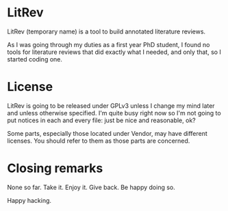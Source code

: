 LitRev
======

LitRev (temporary name) is a tool to build annotated literature reviews.

As I was going through my duties as a first year PhD student, I found no tools for literature reviews that did exactly what I needed, and only that, so I started coding one.


License
=======

LitRev is going to be released under GPLv3 unless I change my mind later and unless otherwise specified. I'm quite busy right now so I'm not going to put notices in each and every file: just be nice and reasonable, ok?

Some parts, especially those located under Vendor, may have different licenses. You should refer to them as those parts are concerned.


Closing remarks
===============

None so far. Take it. Enjoy it. Give back. Be happy doing so.

Happy hacking.
